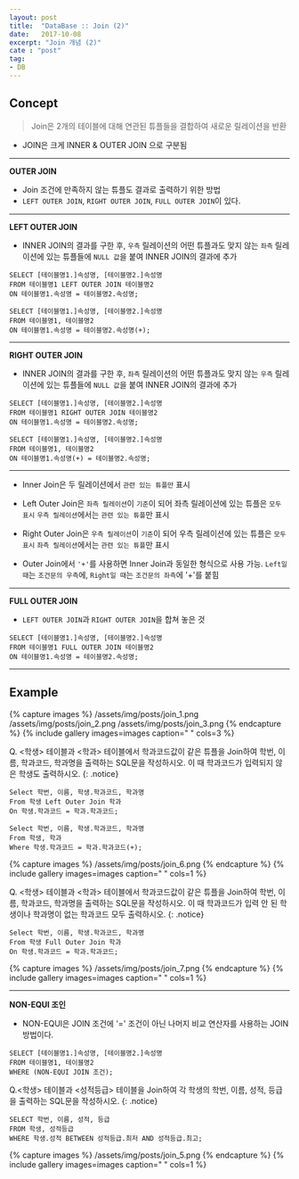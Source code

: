 ```yaml
---
layout: post
title:  "DataBase :: Join (2)"
date:   2017-10-08
excerpt: "Join 개념 (2)"
cate : "post"
tag:
- DB
---
```



## Concept

> Join은 2개의 테이블에 대해 연관된 튜플들을 결합하여 새로운 릴레이션을 반환

* JOIN은 크게 INNER & OUTER JOIN 으로 구분됨 

--- 

**OUTER JOIN**
* Join 조건에 만족하지 않는 튜플도 결과로 출력하기 위한 방법
* `LEFT OUTER JOIN`, `RIGHT OUTER JOIN`, `FULL OUTER JOIN`이 있다.

---

**LEFT OUTER JOIN**
* INNER JOIN의 결과를 구한 후, `우측` 릴레이션의 어떤 튜플과도 맞지 않는 `좌측` 릴레이션에 있는 튜플들에 `NULL 값`을 붙여 INNER JOIN의 결과에 추가

 ```
SELECT [테이블명1.]속성명, [테이블명2.]속성명
FROM 테이블명1 LEFT OUTER JOIN 테이블명2
ON 테이블명1.속성명 = 테이블명2.속성명;
```    

```
SELECT [테이블명1.]속성명, [테이블명2.]속성명
FROM 테이블명1, 테이블명2
ON 테이블명1.속성명 = 테이블명2.속성명(+);
```    


---

**RIGHT OUTER JOIN**
* INNER JOIN의 결과를 구한 후, `좌측` 릴레이션의 어떤 튜플과도 맞지 않는 `우측` 릴레이션에 있는 튜플들에 `NULL 값`을 붙여 INNER JOIN의 결과에 추가

 ```
SELECT [테이블명1.]속성명, [테이블명2.]속성명
FROM 테이블명1 RIGHT OUTER JOIN 테이블명2
ON 테이블명1.속성명 = 테이블명2.속성명;
```    

```
SELECT [테이블명1.]속성명, [테이블명2.]속성명
FROM 테이블명1, 테이블명2
ON 테이블명1.속성명(+) = 테이블명2.속성명;
```    

---

* Inner Join은 두 릴레이션에서 `관련 있는 튜플만` 표시
* Left Outer Join은 `좌측 릴레이션`이 `기준`이 되어 좌측 릴레이션에 있는 튜플은 `모두 표시` `우측 릴레이션`에서는 `관련 있는 튜플`만 표시
* Right Outer Join은 `우측 릴레이션`이 `기준`이 되어 우측 릴레이션에 있는 튜플은 `모두 표시` `좌측 릴레이션`에서는 `관련 있는 튜플`만 표시

* Outer Join에서 `'+'`를 사용하면 Inner Join과 동일한 형식으로 사용 가능. `Left일 때`는 `조건문의 우측`에, `Right일 때`는 `조건문의 좌측`에 '+'를 붙힘

---

**FULL OUTER JOIN**
* `LEFT OUTER JOIN`과 `RIGHT OUTER JOIN`을 합쳐 놓은 것

 ```
SELECT [테이블명1.]속성명, [테이블명2.]속성명
FROM 테이블명1 FULL OUTER JOIN 테이블명2
ON 테이블명1.속성명 = 테이블명2.속성명;
```    

---


## Example

{% capture images %}
    /assets/img/posts/join_1.png
    /assets/img/posts/join_2.png
    /assets/img/posts/join_3.png 
{% endcapture %}
{% include gallery images=images caption=" " cols=3 %}

 Q. <학생> 테이블과 <학과> 테이블에서 학과코드값이 같은 튜플을 Join하여 학번, 이름, 학과코드, 학과명을 출력하는 SQL문을 작성하시오. 이 때 학과코드가 입력되지 않은 학생도 출력하시오.
{: .notice}


```    
Select 학번, 이름, 학생.학과코드, 학과명
From 학생 Left Outer Join 학과
On 학생.학과코드 = 학과.학과코드;
```    

```    
Select 학번, 이름, 학생.학과코드, 학과명
From 학생, 학과
Where 학생.학과코드 = 학과.학과코드(+);
```    


{% capture images %}
    /assets/img/posts/join_6.png
{% endcapture %}
{% include gallery images=images caption=" " cols=1 %}



Q. <학생> 테이블과 <학과> 테이블에서 학과코드값이 같은 튜플을 Join하여 학번, 이름, 학과코드, 학과명을 출력하는 SQL문을 작성하시오. 이 때 학과코드가 입력 안 된 학생이나 학과명이 없는 학과코드 모두 출력하시오.
{: .notice}


```    
Select 학번, 이름, 학생.학과코드, 학과명
From 학생 Full Outer Join 학과
On 학생.학과코드 = 학과.학과코드;
```    


{% capture images %}
    /assets/img/posts/join_7.png
{% endcapture %}
{% include gallery images=images caption=" " cols=1 %}



---

 **NON-EQUI 조인**

* NON-EQUI은 JOIN 조건에 '=' 조건이 아닌 나머지 비교 연산자를 사용하는 JOIN 방법이다.

```
SELECT [테이블명1.]속성명, [테이블명2.]속성명
FROM 테이블명1, 테이블명2
WHERE (NON-EQUI JOIN 조건);
```    

Q.<학생> 테이블과 <성적등급> 테이블을 Join하여 각 학생의 학번, 이름, 성적, 등급을 출력하는 SQL문을 작성하시오.
{: .notice}

```
SELECT 학번, 이름, 성적, 등급
FROM 학생, 성적등급
WHERE 학생.성적 BETWEEN 성적등급.최저 AND 성적등급.최고;
```    

{% capture images %}
    /assets/img/posts/join_5.png
{% endcapture %}
{% include gallery images=images caption=" " cols=1 %}
